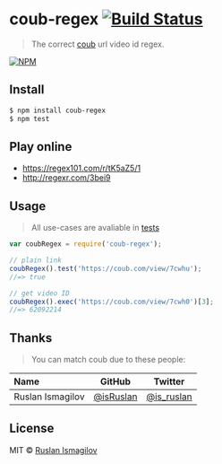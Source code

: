 # coub-regex [![Build Status](https://travis-ci.org/regexps/coub-regex.svg?branch=master)](https://travis-ci.org/regexps/coub-regex)
> The correct [coub](http://coub.com) url video id regex.

[![NPM](https://nodei.co/npm/coub-regex.png?compact=true)](https://nodei.co/npm/coub-regex/)

## Install 

```sh
$ npm install coub-regex
$ npm test
```


## Play online
 - https://regex101.com/r/tK5aZ5/1
 - http://regexr.com/3bei9

## Usage
> All use-cases are avaliable in [tests](./test.js)

```js
var coubRegex = require('coub-regex');

// plain link
coubRegex().test('https://coub.com/view/7cwhu');
//=> true

// get video ID
coubRegex().exec('https://coub.com/view/7cwh0')[3];
//=> 62092214
```



## Thanks
> You can match coub due to these people:

<table>
<thead>
<tr><th align="left">Name</th><th>GitHub</th><th>Twitter</th></tr>
</thead>
<tbody>
<tr><td align="left">Ruslan Ismagilov</td><td><a href="https://github.com/isRuslan">@isRuslan</a></td><td><a href="http://twitter.com/is_ruslan">@is_ruslan</a></td></tr>
</tbody>
</table>

## License
MIT © [Ruslan Ismagilov](https://github.com/isRuslan)

